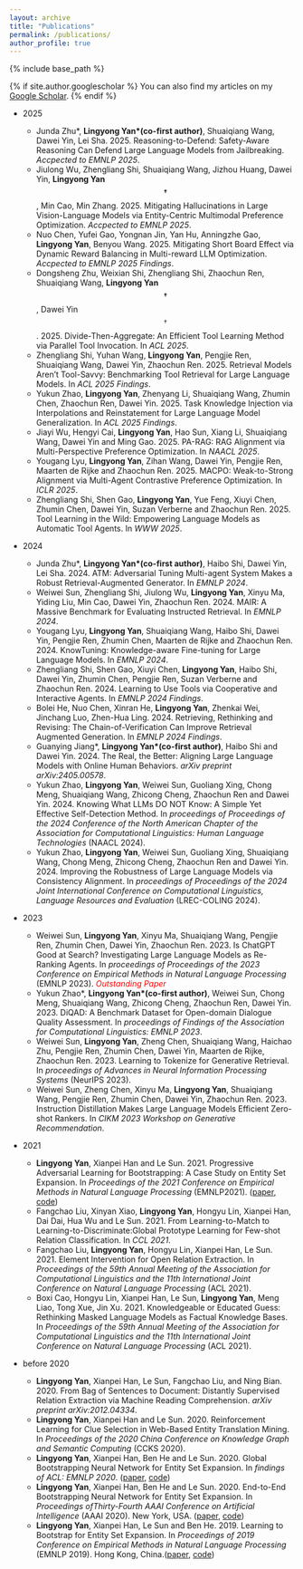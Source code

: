 ```yaml
---
layout: archive
title: "Publications"
permalink: /publications/
author_profile: true
---
```


{% include base_path %}

{% if site.author.googlescholar %}
  You can also find my articles on my [Google Scholar]({{site.author.googlescholar}}).
{% endif %}

- 2025
    - Junda Zhu\*, **Lingyong Yan\*(co-first author)**, Shuaiqiang Wang, Dawei Yin, Lei Sha. 2025. Reasoning-to-Defend: Safety-Aware Reasoning Can Defend Large Language Models from Jailbreaking. *Accpected to EMNLP 2025*.
    - Jiulong Wu, Zhengliang Shi, Shuaiqiang Wang, Jizhou Huang, Dawei Yin, **Lingyong Yan$$^\dagger$$**, Min Cao, Min Zhang. 2025. Mitigating Hallucinations in Large Vision-Language Models via Entity-Centric Multimodal Preference Optimization. *Accpected to EMNLP 2025*.
    - Nuo Chen, Yufei Gao, Yongnan Jin, Yan Hu, Anningzhe Gao, **Lingyong Yan**, Benyou Wang. 2025. Mitigating Short Board Effect via Dynamic Reward Balancing in Multi-reward LLM Optimization. *Accpected to EMNLP 2025 Findings*.
    - Dongsheng Zhu, Weixian Shi, Zhengliang Shi, Zhaochun Ren, Shuaiqiang Wang, **Lingyong Yan$$^\dagger$$**, Dawei Yin$$^\dagger$$. 2025. Divide-Then-Aggregate: An Efficient Tool Learning Method via Parallel Tool Invocation. In *ACL 2025*.
    - Zhengliang Shi, Yuhan Wang, **Lingyong Yan**, Pengjie Ren, Shuaiqiang Wang, Dawei Yin, Zhaochun Ren. 2025. Retrieval Models Aren’t Tool-Savvy: Benchmarking Tool Retrieval for Large Language Models. In *ACL 2025 Findings*.
    - Yukun Zhao, **Lingyong Yan**, Zhenyang Li, Shuaiqiang Wang, Zhumin Chen, Zhaochun Ren, Dawei Yin. 2025. Task Knowledge Injection via Interpolations and Reinstatement for Large Language Model Generalization. In *ACL 2025 Findings*.
    - Jiayi Wu, Hengyi Cai, **Lingyong Yan**, Hao Sun, Xiang Li, Shuaiqiang Wang, Dawei Yin and Ming Gao. 2025. PA-RAG: RAG Alignment via Multi-Perspective Preference Optimization. In *NAACL 2025*.
    - Yougang Lyu, **Lingyong Yan**, Zihan Wang, Dawei Yin, Pengjie Ren, Maarten de Rijke and Zhaochun Ren. 2025. MACPO: Weak-to-Strong Alignment via Multi-Agent Contrastive Preference Optimization. In *ICLR 2025*.
    - Zhengliang Shi, Shen Gao, **Lingyong Yan**, Yue Feng, Xiuyi Chen, Zhumin Chen, Dawei Yin, Suzan Verberne and Zhaochun Ren. 2025. Tool Learning in the Wild: Empowering Language Models as Automatic Tool Agents. In *WWW 2025*.

- 2024
    - Junda Zhu\*, **Lingyong Yan\*(co-first author)**, Haibo Shi, Dawei Yin, Lei Sha. 2024. ATM: Adversarial Tuning Multi-agent System Makes a Robust Retrieval-Augmented Generator. In *EMNLP 2024*.
    - Weiwei Sun, Zhengliang Shi, Jiulong Wu, **Lingyong Yan**, Xinyu Ma, Yiding Liu, Min Cao, Dawei Yin, Zhaochun Ren. 2024. MAIR: A Massive Benchmark for Evaluating Instructed Retrieval. In *EMNLP 2024*.
    - Yougang Lyu, **Lingyong Yan**, Shuaiqiang Wang, Haibo Shi, Dawei Yin, Pengjie Ren, Zhumin Chen, Maarten de Rijke and Zhaochun Ren. 2024. KnowTuning: Knowledge-aware Fine-tuning for Large Language Models. In *EMNLP 2024*.
    - Zhengliang Shi, Shen Gao, Xiuyi Chen, **Lingyong Yan**, Haibo Shi, Dawei Yin, Zhumin Chen, Pengjie Ren, Suzan Verberne and Zhaochun Ren. 2024. Learning to Use Tools via Cooperative and Interactive Agents. In *EMNLP 2024 Findings*.
    - Bolei He, Nuo Chen, Xinran He, **Lingyong Yan**, Zhenkai Wei, Jinchang Luo, Zhen-Hua Ling. 2024. Retrieving, Rethinking and Revising: The Chain-of-Verification Can Improve Retrieval Augmented Generation. In *EMNLP 2024 Findings*.
    - Guanying Jiang\*, **Lingyong Yan\*(co-first author)**, Haibo Shi and Dawei Yin. 2024. The Real, the Better: Aligning Large Language Models with Online Human Behaviors. *arXiv preprint arXiv:2405.00578*.
    - Yukun Zhao, **Lingyong Yan**, Weiwei Sun, Guoliang Xing, Chong Meng, Shuaiqiang Wang, Zhicong Cheng, Zhaochun Ren and Dawei Yin. 2024. Knowing What LLMs DO NOT Know: A Simple Yet Effective Self-Detection Method. In *proceedings of Proceedings of the 2024 Conference of the North American Chapter of the Association for Computational Linguistics: Human Language Technologies* (NAACL 2024).
    - Yukun Zhao, **Lingyong Yan**, Weiwei Sun, Guoliang Xing, Shuaiqiang Wang, Chong Meng, Zhicong Cheng, Zhaochun Ren and Dawei Yin. 2024. Improving the Robustness of Large Language Models via Consistency Alignment. In *proceedings of Proceedings of the 2024 Joint International Conference on Computational Linguistics, Language Resources and Evaluation* (LREC-COLING 2024).
- 2023
    - Weiwei Sun, **Lingyong Yan**, Xinyu Ma, Shuaiqiang Wang, Pengjie Ren, Zhumin Chen, Dawei Yin, Zhaochun Ren. 2023. Is ChatGPT Good at Search? Investigating Large Language Models as Re-Ranking Agents. In *proceedings of Proceedings of the 2023 Conference on Empirical Methods in Natural Language Processing* (EMNLP 2023). <span style="color:red;">*Outstanding Paper* </span>
    - Yukun Zhao\*, **Lingyong Yan\*(co-first author)**, Weiwei Sun, Chong Meng, Shuaiqiang Wang, Zhicong Cheng, Zhaochun Ren, Dawei Yin. 2023. DiQAD: A Benchmark Dataset for Open-domain Dialogue Quality Assessment. In *proceedings of Findings of the Association for Computational Linguistics: EMNLP 2023*.
    - Weiwei Sun, **Lingyong Yan**, Zheng Chen, Shuaiqiang Wang, Haichao Zhu, Pengjie Ren, Zhumin Chen, Dawei Yin, Maarten de Rijke, Zhaochun Ren. 2023. Learning to Tokenize for Generative Retrieval. In *proceedings of Advances in Neural Information Processing Systems* (NeurIPS 2023).
    - Weiwei Sun, Zheng Chen, Xinyu Ma, **Lingyong Yan**, Shuaiqiang Wang, Pengjie Ren, Zhumin Chen, Dawei Yin, Zhaochun Ren. 2023. Instruction Distillation Makes Large Language Models Efficient Zero-shot Rankers. In *CIKM 2023 Workshop on Generative Recommendation*.
- 2021
    - **Lingyong Yan**, Xianpei Han and Le Sun. 2021. Progressive Adversarial Learning for Bootstrapping: A Case Study on Entity Set Expansion. In *Proceedings of the 2021 Conference on Empirical Methods in Natural Language Processing* (EMNLP2021). ([paper](https://aclanthology.org/2021.emnlp-main.762.pdf), [code](https://github.com/lingyongyan/BootstrapGAN))
    - Fangchao Liu, Xinyan Xiao, **Lingyong Yan**, Hongyu Lin, Xianpei Han, Dai Dai, Hua Wu and Le Sun. 2021. From Learning-to-Match to Learning-to-Discriminate:Global Prototype Learning for Few-shot Relation Classification. In *CCL 2021*.
    - Fangchao Liu, **Lingyong Yan**, Hongyu Lin, Xianpei Han, Le Sun. 2021. Element Intervention for Open Relation Extraction. In *Proceedings of the 59th Annual Meeting of the Association for Computational Linguistics and the 11th International Joint Conference on Natural Language Processing* (ACL 2021).
    - Boxi Cao, Hongyu Lin, Xianpei Han, Le Sun, **Lingyong Yan**, Meng Liao, Tong Xue, Jin Xu. 2021. Knowledgeable or Educated Guess: Rethinking Masked Language Models as Factual Knowledge Bases. In *Proceedings of the 59th Annual Meeting of the Association for Computational Linguistics and the 11th International Joint Conference on Natural Language Processing* (ACL 2021).
- before 2020
    - **Lingyong Yan**, Xianpei Han, Le Sun, Fangchao Liu, and Ning Bian. 2020. From Bag of Sentences to Document: Distantly Supervised Relation Extraction via Machine Reading Comprehension. *arXiv preprint arXiv:2012.04334*.
    - **Lingyong Yan**, Xianpei Han and Le Sun. 2020. Reinforcement Learning for Clue Selection in Web-Based Entity Translation Mining. In *Proceedings of the 2020 China Conference on Knowledge Graph and Semantic Computing* (CCKS 2020). 
    - **Lingyong Yan**, Xianpei Han, Ben He and Le Sun. 2020. Global Bootstrapping Neural Network for Entity Set Expansion. In *findings of ACL: EMNLP 2020*. ([paper](https://www.aclweb.org/anthology/2020.findings-emnlp.331), [code](https://github.com/lingyongyan/bootstrapping_pre-train))
    - **Lingyong Yan**, Xianpei Han, Ben He and Le Sun. 2020. End-to-End Bootstrapping Neural Network for Entity Set Expansion. In *Proceedings ofThirty-Fourth AAAI Conference on Artificial Intelligence* (AAAI 2020). New York, USA. ([paper](https://aaai.org/ojs/index.php/AAAI/article/download/6482/6338), [code](https://github.com/lingyongyan/bootstrapnet))
    - **Lingyong Yan**, Xianpei Han, Le Sun and Ben He. 2019. Learning to Bootstrap for Entity Set Expansion. In *Proceedings of 2019 Conference on Empirical Methods in Natural Language Processing* (EMNLP 2019). Hong Kong, China.([paper](https://www.aclweb.org/anthology/D19-1028.pdf), [code](https://github.com/lingyongyan/mcts-bootstrapping))
